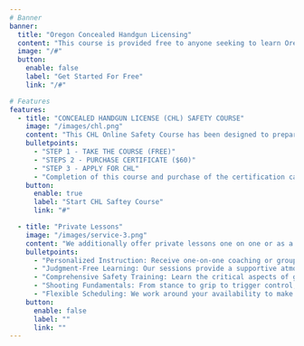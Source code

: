 ```yaml
---
# Banner
banner:
  title: "Oregon Concealed Handgun Licensing"
  content: "This course is provided free to anyone seeking to learn Oregon CHL law. If you would like a certificate for proof of handgun training in order to obtain your CHL, the certificate may be purchased after successful completion of the course for $60."
  image: "/#"
  button:
    enable: false
    label: "Get Started For Free"
    link: "/#"

# Features
features:
  - title: "CONCEALED HANDGUN LICENSE (CHL) SAFETY COURSE"
    image: "/images/chl.png"
    content: "This CHL Online Safety Course has been designed to prepare you for carrying a concealed handgun in the State of Oregon."
    bulletpoints:
      - "STEP 1 - TAKE THE COURSE (FREE)"
      - "STEPS 2 - PURCHASE CERTIFICATE ($60)"
      - "STEP 3 - APPLY FOR CHL"
      - "Completion of this course and purchase of the certification can be used for the Oregon Concealed Handgun License Application." 
    button:
      enable: true
      label: "Start CHL Saftey Course"
      link: "#"

  - title: "Private Lessons"
    image: "/images/service-3.png"
    content: "We additionally offer private lessons one on one or as a group teaching shooting and saftey fundamentals in a judgement free enviorment tailored for everyone from someone whos never touched a gun, to seasoned veterans looking for a refresher"
    bulletpoints:
      - "Personalized Instruction: Receive one-on-one coaching or group instruction that's tailored to your skill level and learning pace."
      - "Judgment-Free Learning: Our sessions provide a supportive atmosphere where questions are encouraged, ensuring you build confidence in your abilities."
      - "Comprehensive Safety Training: Learn the critical aspects of gun safety, handling, and storage to ensure you and your loved ones remain safe."
      - "Shooting Fundamentals: From stance to grip to trigger control, master the basics of marksmanship with hands-on practice."
      - "Flexible Scheduling: We work around your availability to make learning convenient and accessible."
    button:
      enable: false
      label: ""
      link: ""
---
```

